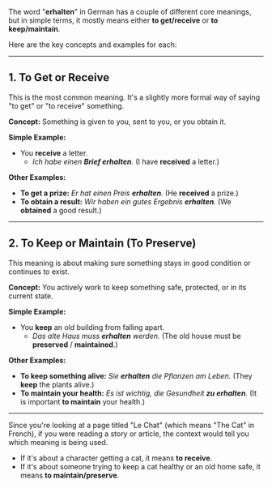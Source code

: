 The word "**erhalten**" in German has a couple of different core meanings, but in simple terms, it mostly means either **to get/receive** or **to keep/maintain**.

Here are the key concepts and examples for each:

---

## 1. To Get or Receive

This is the most common meaning. It's a slightly more formal way of saying "to get" or "to receive" something.

**Concept:** Something is given to you, sent to you, or you obtain it.

**Simple Example:**
* You **receive** a letter.
    * *Ich habe einen **Brief erhalten**.* (I have **received** a letter.)

**Other Examples:**
* **To get a prize:** *Er hat einen Preis **erhalten**.* (He **received** a prize.)
* **To obtain a result:** *Wir haben ein gutes Ergebnis **erhalten**.* (We **obtained** a good result.)

---

## 2. To Keep or Maintain (To Preserve)

This meaning is about making sure something stays in good condition or continues to exist.

**Concept:** You actively work to keep something safe, protected, or in its current state.

**Simple Example:**
* You **keep** an old building from falling apart.
    * *Das alte Haus muss **erhalten** werden.* (The old house must be **preserved** / **maintained**.)

**Other Examples:**
* **To keep something alive:** *Sie **erhalten** die Pflanzen am Leben.* (They **keep** the plants alive.)
* **To maintain your health:** *Es ist wichtig, die Gesundheit **zu erhalten**.* (It is important **to maintain** your health.)

---

Since you're looking at a page titled "Le Chat" (which means "The Cat" in French), if you were reading a story or article, the context would tell you which meaning is being used.

* If it's about a character getting a cat, it means **to receive**.
* If it's about someone trying to keep a cat healthy or an old home safe, it means **to maintain/preserve**.
